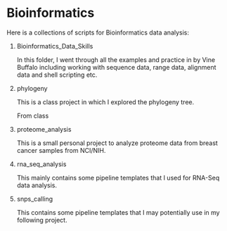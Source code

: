 # Bioinformatics

Here is a collections of scripts for Bioinformatics data analysis:

1. Bioinformatics_Data_Skills

   In this folder, I went through all the examples and practice in <Bioinformatics Data Skills> by Vine Buffalo including working with sequence data, range data, alignment data and shell scripting etc.

2. phylogeny

   This is a class project in which I explored the phylogeny tree. 

   From class <Fundamental Models and ALgorithms in Bioinformatics>

3. proteome_analysis

   This is a small personal project to analyze proteome data from breast cancer samples from NCI/NIH.

4. rna_seq_analysis

   This mainly contains some pipeline templates that I used for RNA-Seq data analysis.

5. snps_calling

   This contains some pipeline templates that I may potentially use in my following project.